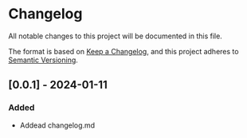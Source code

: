 # Changelog

All notable changes to this project will be documented in this file.

The format is based on [Keep a Changelog](https://keepachangelog.com/en/1.0.0/),
and this project adheres to [Semantic Versioning](https://semver.org/spec/v2.0.0.html).

## [0.0.1] - 2024-01-11


<!-- 
Glossário
    Added
    Changed
    Deprecated
    Removed
    Fixed
    Security
-->

### Added
- Addead changelog.md

